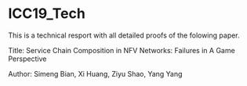 # ICC19_Tech
This is a technical resport with all detailed proofs of the folowing paper.

Title: Service Chain Composition in NFV Networks: Failures in A Game Perspective

Author: Simeng Bian, Xi Huang, Ziyu Shao, Yang Yang
